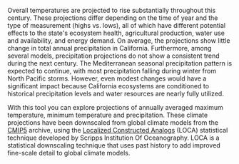 <p>
  Overall temperatures are projected to rise substantially throughout
  this century. These projections differ depending on the time of year
  and the type of measurement (highs vs. lows), all of which have
  different potential effects to the state's ecosystem health,
  agricultural production, water use and availability, and energy
  demand. On average, the projections show little change in total annual
  precipitation in California. Furthermore, among several models,
  precipitation projections do not show a consistent trend during the
  next century. The Mediterranean seasonal precipitation pattern is
  expected to continue, with most precipitation falling during winter
  from North Pacific storms. However, even modest changes would have a
  significant impact because California ecosystems are conditioned to
  historical precipitation levels and water resources are nearly fully
  utilized.
</p>
<p>
  With this tool you can explore projections of annually averaged
  maximum temperature, minimum temperature and precipitation. These
  climate projections have been downscaled from global climate models
  from the <a href="https://pcmdi.llnl.gov/mips/cmip5/" target="_blank"
    >CMIP5</a
  >
  archive, using the
  <a href="http://loca.ucsd.edu/what-is-loca/" target="_blank"
    >Localized Constructed Analogs</a
  > (LOCA) statistical technique developed by Scripps Institution Of Oceanography.
  LOCA is a statistical downscaling technique that uses past history to add
  improved fine-scale detail to global climate models.
</p>